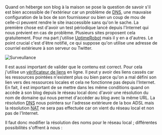 <!-- title: Surveiller son blog -->
<!-- categories: Hébergement Blog -->
<!-- tag: planet -->

Quand on héberge son blog à la maison se pose la question de savoir s'il est
bien accessible de l'extérieur <!-- more -->car un problème de
[DNS](http://fr.wikipedia.org/wiki/Domain_Name_System), une mauvaise
configuration de la box de son fournisseur ou bien un coup de mou de celle-ci
peuvent rendre le site inaccessible sans qu'on le sache. La première chose est
d'avoir un test périodique lancé depuis l'Internet qui nous prévient en cas
de problème. Plusieurs sites proposent cela gratuitement. Pour ma part
j'utilise [UptimeRobot](http://www.uptimerobot.com) mais il y en a d'autres. Le
point crucial c'est d'être notifié, ce qui suppose qu'on utilise une adresse
de courriel extérieure à son serveur ou Twitter.

![Surveullance](/images/05x/horse-monitoring.tb.jpg)

Il est aussi important de valider que le contenu est correct. Pour cela
j'utilise un [vérificateur de liens](http://www.brokenlinkcheck.com/) en ligne.
Il peut y avoir des liens cassés car les ressources pointées n'existent plus
ou bien parce qu'on a mal défini son lien vers des ressources locales et cela
ne fonctionne pas depuis l'Internet. En fait, il est important de se mettre dans
les même conditions quand on accède à son blog depuis le réseau local donc
d'avoir une résolution du nom de domaine qui nous permet d'accéder au blog
avec la même URL. La résolution
[DNS](http://fr.wikipedia.org/wiki/Domain_Name_System) nous pointera sur
l'adresse extérieure de la box ADSL mais la résolution
[NAT](http://fr.wikipedia.org/wiki/Network_address_translation) ne sera pas
effectuée car on vient du réseau local et non pas de l'Internet.

Il faut donc modifier la résolution des noms pour le réseau local ;
différentes possibilités s'offrent à nous :
